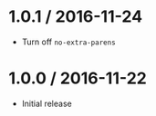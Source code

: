 1.0.1 / 2016-11-24
==================
- Turn off `no-extra-parens`

1.0.0 / 2016-11-22
==================
- Initial release
